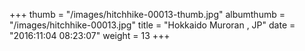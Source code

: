 +++
thumb = "/images/hitchhike-00013-thumb.jpg"
albumthumb = "/images/hitchhike-00013.jpg"
title = "Hokkaido Muroran , JP"
date = "2016:11:04 08:23:07"
weight = 13
+++
